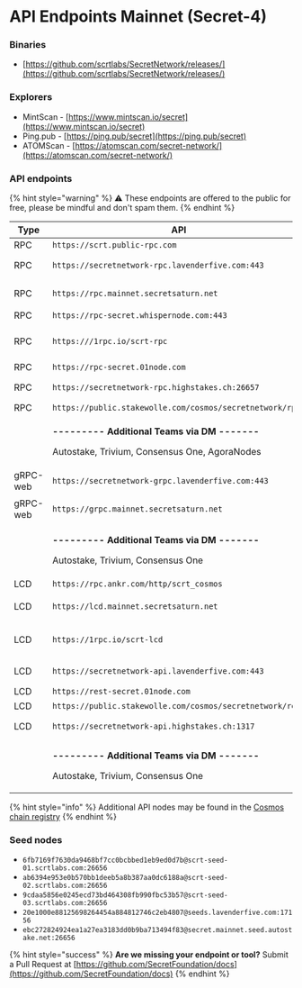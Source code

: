 # API Endpoints Mainnet (Secret-4)

### Binaries

* [https://github.com/scrtlabs/SecretNetwork/releases/](https://github.com/scrtlabs/SecretNetwork/releases/)

### Explorers

* MintScan - [https://www.mintscan.io/secret](https://www.mintscan.io/secret)
* Ping.pub - [https://ping.pub/secret](https://ping.pub/secret)
* ATOMScan - [https://atomscan.com/secret-network/](https://atomscan.com/secret-network/)

### API endpoints

{% hint style="warning" %}
⚠️ These endpoints are offered to the public for free, please be mindful and don't spam them.
{% endhint %}

<table><thead><tr><th width="140.66666666666666">Type</th><th width="342">API</th><th>Courtesy of</th></tr></thead><tbody><tr><td>RPC</td><td><code>https://scrt.public-rpc.com</code></td><td><a href="https://scrt.public-rpc.com/">Ankr</a></td></tr><tr><td>RPC</td><td><code>https://secretnetwork-rpc.lavenderfive.com:443</code></td><td><a href="https://github.com/LavenderFive">Lavender.Five Nodes 🐝</a></td></tr><tr><td>RPC</td><td><code>https://rpc.mainnet.secretsaturn.net</code></td><td><a href="https://wallet.keplr.app/#/secret/stake?modal=detail&#x26;validator=secretvaloper1q0rth4fu4svxnw63vjd7w74nadzsdp0fmkhj3d">🪐 𝕊ecret 𝕊aturn</a></td></tr><tr><td>RPC</td><td><code>https://rpc-secret.whispernode.com:443</code></td><td><a href="https://www.whispernode.com/">Whispernode</a></td></tr><tr><td>RPC</td><td><code>https:///1rpc.io/scrt-rpc</code></td><td><a href="https://www.1rpc.io/">1RPC (Automata Network)</a></td></tr><tr><td>RPC</td><td><code>https://rpc-secret.01node.com</code></td><td><a href="https://01node.com">01node</a></td></tr><tr><td>RPC</td><td><code>https://secretnetwork-rpc.highstakes.ch:26657</code></td><td><a href="https://highstakes.ch">High Stakes 🇨🇭</a></td></tr><tr><td>RPC</td><td><code>https://public.stakewolle.com/cosmos/secretnetwork/rpc</code></td><td><a href="https://stakewolle.com">Stakewolle</a></td></tr><tr><td></td><td><p><strong>--------- Additional Teams via DM -------</strong></p><p>Autostake, Trivium, Consensus One, AgoraNodes</p></td><td></td></tr><tr><td>gRPC-web</td><td><code>https://secretnetwork-grpc.lavenderfive.com:443</code></td><td><a href="https://github.com/LavenderFive">Lavender.Five Nodes 🐝</a></td></tr><tr><td>gRPC-web</td><td><code>https://grpc.mainnet.secretsaturn.net</code></td><td><a href="https://wallet.keplr.app/#/secret/stake?modal=detail&#x26;validator=secretvaloper1q0rth4fu4svxnw63vjd7w74nadzsdp0fmkhj3d">🪐 𝕊ecret 𝕊aturn</a></td></tr><tr><td></td><td><p><strong>--------- Additional Teams via DM -------</strong></p><p>Autostake, Trivium, Consensus One</p></td><td></td></tr><tr><td>LCD</td><td><code>https://rpc.ankr.com/http/scrt_cosmos</code></td><td><a href="https://scrt.public-rpc.com/">Ankr</a></td></tr><tr><td>LCD</td><td><code>https://lcd.mainnet.secretsaturn.net</code></td><td><a href="https://wallet.keplr.app/#/secret/stake?modal=detail&#x26;validator=secretvaloper1q0rth4fu4svxnw63vjd7w74nadzsdp0fmkhj3d">🪐 𝕊ecret 𝕊aturn</a></td></tr><tr><td>LCD</td><td><code>https://1rpc.io/scrt-lcd</code></td><td><a href="https://www.1rpc.io/">1RPC (Automata Network)</a></td></tr><tr><td>LCD</td><td><code>https://secretnetwork-api.lavenderfive.com:443</code></td><td><a href="https://github.com/LavenderFive">Lavender.Five Nodes 🐝</a></td></tr><tr><td>LCD</td><td><code>https://rest-secret.01node.com</code></td><td><a href="https://01node.com">01node</a></td></tr><tr><td>LCD</td><td><code>https://public.stakewolle.com/cosmos/secretnetwork/rest</code></td><td><a href="https://stakewolle.com">Stakewolle</a></td></tr><tr><td>LCD</td><td><code>https://secretnetwork-api.highstakes.ch:1317</code></td><td><a href="https://highstakes.ch">High Stakes 🇨🇭</a></td></tr><tr><td></td><td><p><strong>--------- Additional Teams via DM -------</strong></p><p>Autostake, Trivium, Consensus One</p></td><td></td></tr></tbody></table>

{% hint style="info" %}
Additional API nodes may be found in the [Cosmos chain registry](https://github.com/cosmos/chain-registry/blob/master/secretnetwork/chain.json)
{% endhint %}

### Seed nodes

* `6fb7169f7630da9468bf7cc0bcbbed1eb9ed0d7b@scrt-seed-01.scrtlabs.com:26656`
* `ab6394e953e0b570bb1deeb5a8b387aa0dc6188a@scrt-seed-02.scrtlabs.com:26656`
* `9cdaa5856e0245ecd73bd464308fb990fbc53b57@scrt-seed-03.scrtlabs.com:26656`
* `20e1000e88125698264454a884812746c2eb4807@seeds.lavenderfive.com:17156`
* `ebc272824924ea1a27ea3183dd0b9ba713494f83@secret.mainnet.seed.autostake.net:26656`

{% hint style="success" %}
**Are we missing your endpoint or tool?** Submit a Pull Request at [https://github.com/SecretFoundation/docs](https://github.com/SecretFoundation/docs)
{% endhint %}
